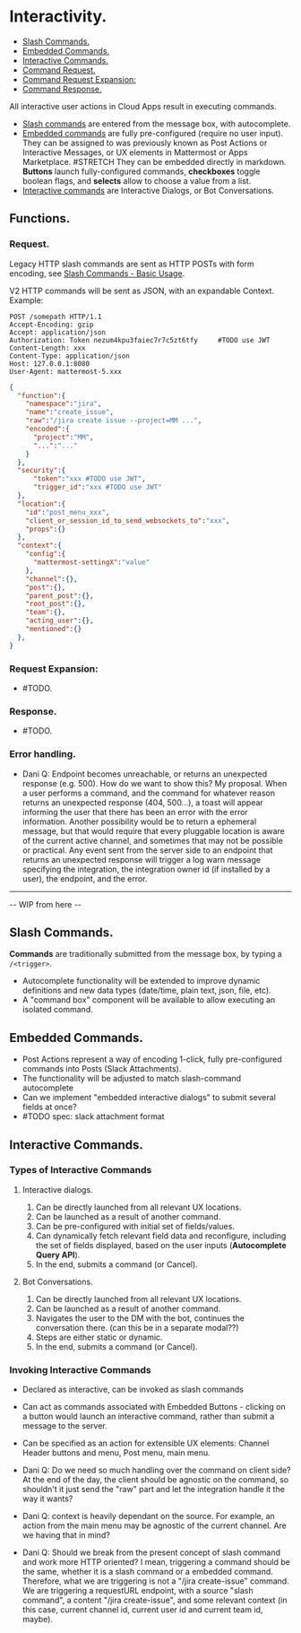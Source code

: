 # Interactivity.

* [Slash Commands.](#slash-commands)
* [Embedded Commands.](#embedded-commands)
* [Interactive Commands.](#interactive-commands)
* [Command Request.](#command-request)
* [Command Request Expansion:](#command-request-expansion-)
* [Command Response.](#command-response)

All interactive user actions in Cloud Apps result in executing commands. 

- [Slash commands](#slash-commands) are entered from the message box, with
  autocomplete.
- [Embedded commands](#embedded-commands) are fully pre-configured (require no
  user input). They can be assigned to was previously known as Post Actions or
  Interactive Messages, or UX elements in Mattermost or Apps Marketplace.
  #STRETCH They can be embedded directly in markdown. **Buttons** launch
  fully-configured commands, **checkboxes** toggle boolean flags, and
  **selects** allow to choose a value from a list. 
- [Interactive commands](#interactive-commands) are Interactive Dialogs, or Bot
  Conversations.


## Functions.

### Request.
Legacy HTTP slash commands are sent as HTTP POSTs with form encoding, see [Slash
Commands - Basic
Usage](https://developers.mattermost.com/integrate/slash-commands/#basic-usage).

V2 HTTP commands will be sent as JSON, with an expandable Context. Example:

```http
POST /somepath HTTP/1.1
Accept-Encoding: gzip
Accept: application/json
Authorization: Token nezum4kpu3faiec7r7c5zt6tfy     #TODO use JWT
Content-Length: xxx
Content-Type: application/json
Host: 127.0.0.1:8080
User-Agent: mattermost-5.xxx
```
```json
{
  "function":{
    "namespace":"jira",
    "name":"create_issue",
    "raw":"/jira create issue --project=MM ...",
    "encoded":{
      "project":"MM",
      "...":"..."
    }
  },
  "security":{
      "token":"xxx #TODO use JWT",
      "trigger_id":"xxx #TODO use JWT"
  },
  "location":{
    "id":"post_menu_xxx",
    "client_or_session_id_to_send_websockets_to":"xxx",
    "props":{}
  },
  "context":{
    "config":{
      "mattermost-settingX":"value"
    },
    "channel":{},
    "post":{},
    "parent_post":{},
    "root_post":{},
    "team":{},
    "acting_user":{},
    "mentioned":{}
  },
}
```

### Request Expansion: 
- #TODO.

### Response.
- #TODO.

### Error handling.
- Dani Q: Endpoint becomes unreachable, or returns an unexpected response (e.g. 500). How do we want to show this? My proposal.
When a user performs a command, and the command for whatever reason returns an unexpected response (404, 500...), a toast will appear informing the user that there has been an error with the error information.
Another possibility would be to return a ephemeral message, but that would require that every pluggable location is aware of the current active channel, and sometimes that may not be possible or practical.
Any event sent from the server side to an endpoint that returns an unexpected response will trigger a log warn message specifying the integration, the integration owner id (if installed by a user), the endpoint, and the error.



---- 

-- WIP from here --


## Slash Commands.
**Commands** are traditionally submitted from the message box, by typing a
`/<trigger>`.
- Autocomplete functionality will be extended to improve dynamic definitions and
  new data types (date/time, plain text, json, file, etc).
- A "command box" component will be available to allow executing an isolated
  command.

## Embedded Commands.
- Post Actions represent a way of encoding 1-click, fully pre-configured
  commands into Posts (Slack Attachments).
- The functionality will be adjusted to match slash-command autocomplete
- Can we implement "embedded interactive dialogs" to submit several fields at
  once?
- #TODO spec: slack attachment format

## Interactive Commands.

### Types of Interactive Commands
1. Interactive dialogs.
   1. Can be directly launched from all relevant UX locations.
   1. Can be launched as a result of another command.
   1. Can be pre-configured with initial set of fields/values.
   2. Can dynamically fetch relevant field data and reconfigure, including the
      set of fields displayed, based on the user inputs (**Autocomplete Query
      API**).
   3. In the end, submits a command (or Cancel).

2. Bot Conversations.
   1. Can be directly launched from all relevant UX locations.
   1. Can be launched as a result of another command.
   1. Navigates the user to the DM with the bot, continues the conversation
      there. (can this be in a separate modal??)
   2. Steps are either static or dynamic.
   3. In the end, submits a command (or Cancel).

### Invoking Interactive Commands
- Declared as interactive, can be invoked as slash commands
- Can act as commands associated with Embedded Buttons - clicking on a button
  would launch an interactive command, rather than submit a message to the
  server.
- Can be specified as an action for extensible UX elements: Channel Header
  buttons and menu, Post menu, main menu.

- Dani Q: Do we need so much handling over the command on client side? At the end of the day, the client should be agnostic on the command, so shouldn't it just send the "raw" part and let the integration handle it the way it wants?
- Dani Q: context is heavily dependant on the source. For example, an action from the main menu may be agnostic of the current channel. Are we having that in mind?
- Dani Q: Should we break from the present concept of slash command and work more HTTP oriented? I mean, triggering a command should be the same, whether it is a slash command or a embedded command. Therefore, what we are triggering is not a "/jira create-issue" command. We are triggering a requestURL endpoint, with a source "slash command", a content "/jira create-issue", and some relevant context (in this case, current channel id, current user id and current team id, maybe).
